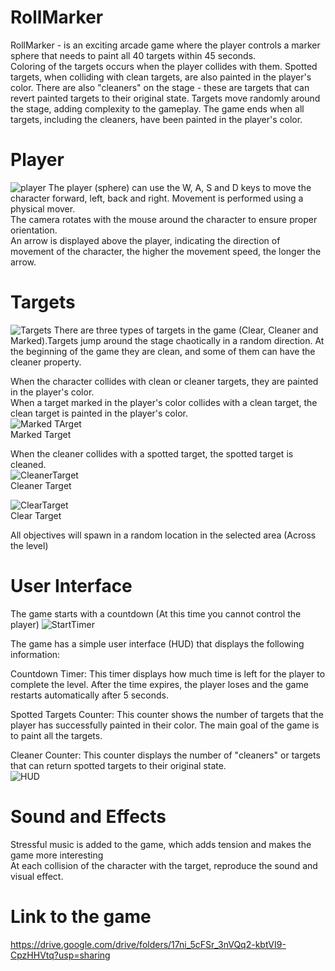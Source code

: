 # RollMarker

RollMarker -  is an exciting arcade game where the player controls a marker sphere that needs to paint all 40 targets within 45 seconds.  
Coloring of the targets occurs when the player collides with them. Spotted targets, when colliding with clean targets, are also painted in the player's color.
There are also "cleaners" on the stage - these are targets that can revert painted targets to their original state. Targets move randomly around the stage, adding complexity to the gameplay.
The game ends when all targets, including the cleaners, have been painted in the player's color.

# Player
![player](https://github.com/Nazar-1k/RollMarker/assets/82716260/609c11fd-7484-456e-b6c7-f3b5debb610b)
The player (sphere) can use the W, A, S and D keys to move the character forward, left, back and right. Movement is performed using a physical mover.   
The camera rotates with the mouse around the character to ensure proper orientation.  
An arrow is displayed above the player, indicating the direction of movement of the character, the higher the movement speed, the longer the arrow.
# Targets
![Targets](https://github.com/Nazar-1k/RollMarker/assets/82716260/8ebc61c8-2927-4a59-bb8c-5a83183190c8)
There are three types of targets in the game (Clear, Cleaner and Marked).Targets jump around the stage chaotically in a random direction. At the beginning of the game they are clean, and some of them can have the cleaner property.

When the character collides with clean or cleaner targets, they are painted in the player's color.  
When a target marked in the player's color collides with a clean target, the clean target is painted in the player's color.    
![Marked TArget](https://github.com/Nazar-1k/RollMarker/assets/82716260/cfe00d0e-f0c6-46d4-8007-2d507dbb9586)  
Marked Target

When the cleaner collides with a spotted target, the spotted target is cleaned.  
![CleanerTarget](https://github.com/Nazar-1k/RollMarker/assets/82716260/6896ae6b-8051-4630-9f95-ddbf47d7f035)  
Cleaner Target

![ClearTarget](https://github.com/Nazar-1k/RollMarker/assets/82716260/9b8ea422-bac2-4c9f-806e-083afedd91cb)  
Clear Target


All objectives will spawn in a random location in the selected area (Across the level)  

# User Interface
The game starts with a countdown (At this time you cannot control the player)
![StartTimer](https://github.com/Nazar-1k/RollMarker/assets/82716260/af1f6ae4-0d0b-4c2b-ae89-9dea685eda5a)  

The game has a simple user interface (HUD) that displays the following information:  

Countdown Timer: This timer displays how much time is left for the player to complete the level. After the time expires, the player loses and the game restarts automatically after 5 seconds.  

Spotted Targets Counter: This counter shows the number of targets that the player has successfully painted in their color. The main goal of the game is to paint all the targets.  

Cleaner Counter: This counter displays the number of "cleaners" or targets that can return spotted targets to their original state.  
![HUD](https://github.com/Nazar-1k/RollMarker/assets/82716260/68e0d2cc-bd65-46f9-be83-505f579a611e)


# Sound and Effects
Stressful music is added to the game, which adds tension and makes the game more interesting  
At each collision of the character with the target, reproduce the sound and visual effect.

# Link to the game

https://drive.google.com/drive/folders/17ni_5cFSr_3nVQq2-kbtVI9-CpzHHVtq?usp=sharing
